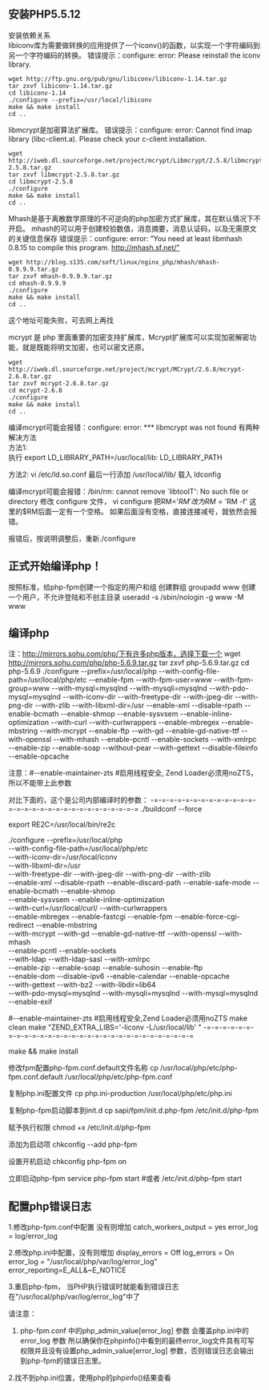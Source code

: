 


安装PHP5.5.12
---------------
安装依赖关系   
libiconv库为需要做转换的应用提供了一个iconv()的函数，以实现一个字符编码到另一个字符编码的转换。 错误提示：configure: error: Please reinstall the iconv library.  
```shell
wget http://ftp.gnu.org/pub/gnu/libiconv/libiconv-1.14.tar.gz
tar zxvf libiconv-1.14.tar.gz
cd libiconv-1.14
./configure --prefix=/usr/local/libiconv
make && make install
cd ..
```
  
  
libmcrypt是加密算法扩展库。 错误提示：configure: error: Cannot find imap library (libc-client.a). Please check your c-client installation.  
```shell
wget http://iweb.dl.sourceforge.net/project/mcrypt/Libmcrypt/2.5.8/libmcrypt-2.5.8.tar.gz
tar zxvf libmcrypt-2.5.8.tar.gz
cd libmcrypt-2.5.8
./configure
make && make install
cd ..
```


Mhash是基于离散数学原理的不可逆向的php加密方式扩展库，其在默认情况下不开启。   mhash的可以用于创建校验数值，消息摘要，消息认证码，以及无需原文的关键信息保存 错误提示：configure: error: “You need at least libmhash 0.8.15 to compile this program. http://mhash.sf.net/”  
```shell
wget http://blog.s135.com/soft/linux/nginx_php/mhash/mhash-0.9.9.9.tar.gz
tar zxvf mhash-0.9.9.9.tar.gz
cd mhash-0.9.9.9
./configure
make && make install
cd ..
```
这个地址可能失败，可去网上再找  
  
  


mcrypt 是 php 里面重要的加密支持扩展库，Mcrypt扩展库可以实现加密解密功能，就是既能将明文加密，也可以密文还原。  
```shell
wget http://iweb.dl.sourceforge.net/project/mcrypt/MCrypt/2.6.8/mcrypt-2.6.8.tar.gz
tar zxvf mcrypt-2.6.8.tar.gz
cd mcrypt-2.6.8
./configure
make && make install
cd ..
```
  
编译mcrypt可能会报错：configure: error: *** libmcrypt was not found
有两种解决方法  
方法1:  
执行 export LD_LIBRARY_PATH=/usr/local/lib: LD_LIBRARY_PATH 
  
方法2:
vi /etc/ld.so.conf
最后一行添加
/usr/local/lib/
载入
ldconfig

编译mcrypt可能会报错：/bin/rm: cannot remove `libtoolT': No such file or directory
修改 configure 文件，
vi configure
把RM='$RM'改为RM='$RM -f' 这里的$RM后面一定有一个空格。 如果后面没有空格，直接连接减号，就依然会报错。

报错后，按说明调整后，重新./configure


正式开始编译php！
---------------------------
按照标准，给php-fpm创建一个指定的用户和组
创建群组
groupadd www
创建一个用户，不允许登陆和不创主目录
useradd -s /sbin/nologin -g www -M www

编译php
-----------
注：http://mirrors.sohu.com/php/下有许多php版本，选择下载一个
wget http://mirrors.sohu.com/php/php-5.6.9.tar.gz
tar zxvf php-5.6.9.tar.gz
cd php-5.6.9
./configure --prefix=/usr/local/php --with-config-file-path=/usr/local/php/etc --enable-fpm --with-fpm-user=www --with-fpm-group=www --with-mysql=mysqlnd --with-mysqli=mysqlnd --with-pdo-mysql=mysqlnd --with-iconv-dir --with-freetype-dir --with-jpeg-dir --with-png-dir --with-zlib --with-libxml-dir=/usr --enable-xml --disable-rpath --enable-bcmath --enable-shmop --enable-sysvsem --enable-inline-optimization --with-curl --with-curlwrappers --enable-mbregex --enable-mbstring --with-mcrypt --enable-ftp --with-gd --enable-gd-native-ttf --with-openssl --with-mhash --enable-pcntl --enable-sockets --with-xmlrpc --enable-zip --enable-soap --without-pear --with-gettext --disable-fileinfo --enable-opcache

注意：#--enable-maintainer-zts #启用线程安全, Zend Loader必须用noZTS，所以不能带上此参数

对比下面的，这个是公司内部编译时的参数：
-=-=-=-=-=-=-=-=-=-=-=-=-=-=-=-=-=-=-=-=-=-=-=-=-=-=-=-=-=-=
./buildconf --force

export RE2C=/usr/local/bin/re2c

./configure --prefix=/usr/local/php \
--with-config-file-path=/usr/local/php/etc \
--with-iconv-dir=/usr/local/iconv \
--with-libxml-dir=/usr \
--with-freetype-dir --with-jpeg-dir --with-png-dir --with-zlib \
--enable-xml --disable-rpath --enable-discard-path --enable-safe-mode --enable-bcmath --enable-shmop \
--enable-sysvsem --enable-inline-optimization \
--with-curl=/usr/local/curl/ --with-curlwrappers \
--enable-mbregex --enable-fastcgi --enable-fpm --enable-force-cgi-redirect --enable-mbstring \
--with-mcrypt --with-gd --enable-gd-native-ttf --with-openssl --with-mhash \
--enable-pcntl --enable-sockets \
--with-ldap --with-ldap-sasl --with-xmlrpc \
--enable-zip --enable-soap --enable-suhosin --enable-ftp \
--enable-dom --disable-ipv6 --enable-calendar --enable-opcache \
--with-gettext --with-bz2 --with-libdir=lib64 \
--with-pdo-mysql=mysqlnd --with-mysqli=mysqlnd --with-mysql=mysqlnd \
--enable-exif

#--enable-maintainer-zts #启用线程安全,Zend Loader必须用noZTS
make clean
make "ZEND_EXTRA_LIBS='-liconv -L/usr/local/lib' "
-=-=-=-=-=-=-=-=-=-=-=-=-=-=-=-=-=-=-=-=-=-=-=-=-=-=-=-=-=-=

make && make install


修改fpm配置php-fpm.conf.default文件名称
cp /usr/local/php/etc/php-fpm.conf.default /usr/local/php/etc/php-fpm.conf

复制php.ini配置文件
cp php.ini-production /usr/local/php/etc/php.ini

复制php-fpm启动脚本到init.d
cp sapi/fpm/init.d.php-fpm /etc/init.d/php-fpm

赋予执行权限
chmod +x /etc/init.d/php-fpm

添加为启动项
chkconfig --add php-fpm

设置开机启动
chkconfig php-fpm on

立即启动php-fpm
service php-fpm start
#或者
/etc/init.d/php-fpm start


配置php错误日志
-----------------
1.修改php-fpm.conf中配置 没有则增加
catch_workers_output = yes
error_log = log/error_log

2.修改php.ini中配置，没有则增加
display_errors = Off
log_errors = On
error_log = "/usr/local/php/var/log/error_log"
error_reporting=E_ALL&~E_NOTICE

3.重启php-fpm，
当PHP执行错误时就能看到错误日志在"/usr/local/php/var/log/error_log"中了

请注意：

1. php-fpm.conf 中的php_admin_value[error_log] 参数 会覆盖php.ini中的 error_log 参数
所以确保你在phpinfo()中看到的最终error_log文件具有可写权限并且没有设置php_admin_value[error_log] 参数，否则错误日志会输出到php-fpm的错误日志里。

2.找不到php.ini位置，使用php的phpinfo()结果查看

